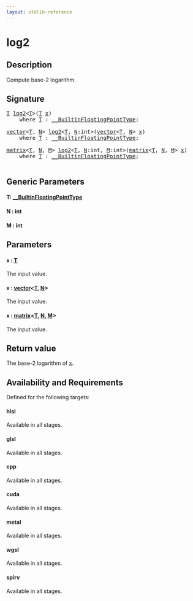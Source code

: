 ```yaml
---
layout: stdlib-reference
---
```


# log2

## Description

Compute base-2 logarithm.



## Signature 

<pre>
<a href="log2.md#typeparam-T" class="code_type">T</a> <a href="log2.md">log2</a>&lt;<a href="log2.md#typeparam-T" class="code_type">T</a>&gt;(<a href="log2.md#typeparam-T" class="code_type">T</a> <a href="log2.md#decl-x" class="code_param">x</a>)
    <span class='code_keyword'>where</span> <a href="log2.md#typeparam-T" class="code_type">T</a> : <a href="../interfaces/0_builtinfloatingpointtype-029hm/index.md" class="code_type">__BuiltinFloatingPointType</a>;

<a href="../types/vector/index.md" class="code_type">vector</a>&lt;<a href="log2.md#typeparam-T" class="code_type">T</a>, <a href="log2.md#decl-N" class="code_var">N</a>&gt; <a href="log2.md">log2</a>&lt;<a href="log2.md#typeparam-T" class="code_type">T</a>, <a href="log2.md#decl-N" class="code_var">N</a>:<span class="code_keyword">int</span>&gt;(<a href="../types/vector/index.md" class="code_type">vector</a>&lt;<a href="log2.md#typeparam-T" class="code_type">T</a>, <a href="log2.md#decl-N" class="code_var">N</a>&gt; <a href="log2.md#decl-x" class="code_param">x</a>)
    <span class='code_keyword'>where</span> <a href="log2.md#typeparam-T" class="code_type">T</a> : <a href="../interfaces/0_builtinfloatingpointtype-029hm/index.md" class="code_type">__BuiltinFloatingPointType</a>;

<a href="../types/matrix/index.md" class="code_type">matrix</a>&lt;<a href="log2.md#typeparam-T" class="code_type">T</a>, <a href="log2.md#decl-N" class="code_var">N</a>, <a href="log2.md#decl-M" class="code_var">M</a>&gt; <a href="log2.md">log2</a>&lt;<a href="log2.md#typeparam-T" class="code_type">T</a>, <a href="log2.md#decl-N" class="code_var">N</a>:<span class="code_keyword">int</span>, <a href="log2.md#decl-M" class="code_var">M</a>:<span class="code_keyword">int</span>&gt;(<a href="../types/matrix/index.md" class="code_type">matrix</a>&lt;<a href="log2.md#typeparam-T" class="code_type">T</a>, <a href="log2.md#decl-N" class="code_var">N</a>, <a href="log2.md#decl-M" class="code_var">M</a>&gt; <a href="log2.md#decl-x" class="code_param">x</a>)
    <span class='code_keyword'>where</span> <a href="log2.md#typeparam-T" class="code_type">T</a> : <a href="../interfaces/0_builtinfloatingpointtype-029hm/index.md" class="code_type">__BuiltinFloatingPointType</a>;

</pre>

## Generic Parameters

####  <a id="typeparam-T"></a>T: [\_\_BuiltinFloatingPointType](../interfaces/0_builtinfloatingpointtype-029hm/index.md)
####  <a id="decl-N"></a>N  : int
####  <a id="decl-M"></a>M  : int

## Parameters

####  <a id="decl-x"></a>x  : [T](log2.md#typeparam-T)
The input value.

####  <a id="decl-x"></a>x  : [vector](../types/vector/index.md)\<[T](../types/vector/index.md#typeparam-T), [N](../types/vector/index.md#decl-N)\>
The input value.

####  <a id="decl-x"></a>x  : [matrix](../types/matrix/index.md)\<[T](../types/matrix/t-0.md), [N](../types/matrix/index.md#decl-N), [M](../types/matrix/index.md#decl-M)\>
The input value.


## Return value
The base-2 logarithm of <span class='code'><a href="log2.md#decl-x" class="code_param">x</a></span>.


## Availability and Requirements

Defined for the following targets:

#### hlsl
Available in all stages.

#### glsl
Available in all stages.

#### cpp
Available in all stages.

#### cuda
Available in all stages.

#### metal
Available in all stages.

#### wgsl
Available in all stages.

#### spirv
Available in all stages.




<script>
// Fix .md links to .html when on ReadTheDocs
if (window.location.hostname.includes('readthedocs') || 
    window.location.hostname.includes('rtfd.io')) {
  document.addEventListener('DOMContentLoaded', function() {
    const links = document.querySelectorAll('a');
    links.forEach(link => {
      const href = link.getAttribute('href');
      if (href && href.includes('.md')) {
        // This regex will handle .md links with or without fragment identifiers or query parameters
        link.href = link.href.replace(/(.+)\.md(#[^?]*)?(\?.*)?$/, '$1.html$2$3');
      }
    });
  });
}
</script>
